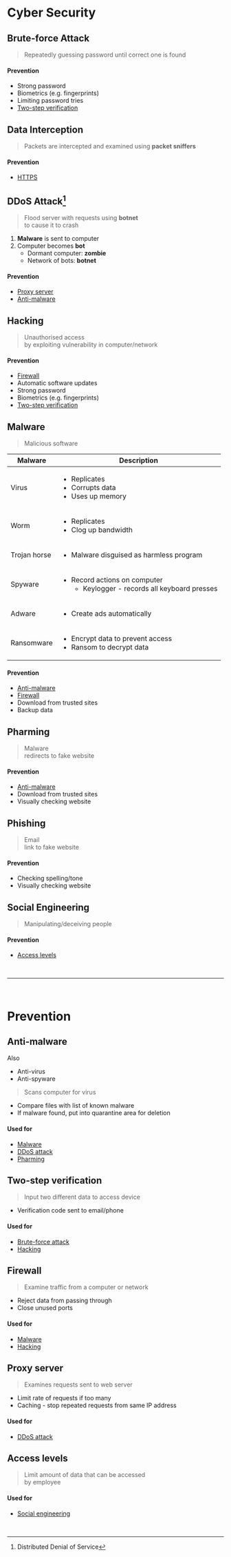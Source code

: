 # Cyber Security

## Brute-force Attack

> Repeatedly guessing password until correct one is found

#### Prevention
- Strong password
- Biometrics (e.g. fingerprints)
- Limiting password tries
- [Two-step verification](#two-step-verification)

## Data Interception

> Packets are intercepted and examined using **packet sniffers**

#### Prevention
- [HTTPS](./internet.md#https)

## DDoS Attack[^DDoS]

> Flood server with requests using **botnet** \
> to cause it to crash

1. **Malware** is sent to computer
2. Computer becomes **bot**
   - Dormant computer: **zombie**
   - Network of bots: **botnet**

#### Prevention
- [Proxy server](#proxy-server)
- [Anti-malware](#anti-malware)

## Hacking

> Unauthorised access \
> by exploiting vulnerability in computer/network

#### Prevention
- [Firewall](#firewall)
- Automatic software updates
- Strong password
- Biometrics (e.g. fingerprints)
- [Two-step verification](#two-step-verification)

## Malware

> Malicious software

| Malware      | Description                                                                                            |
| ------------ | ------------------------------------------------------------------------------------------------------ |
| Virus        | <ul><li>Replicates</li><li>Corrupts data</li><li>Uses up memory</li></ul>                              |
| Worm         | <ul><li>Replicates</li><li>Clog up bandwidth</li></ul>                                                 |
| Trojan horse | <ul><li>Malware disguised as harmless program</li></ul>                                                |
| Spyware      | <ul><li>Record actions on computer<ul><li>Keylogger - records all keyboard presses</li></ul></li></ul> |
| Adware       | <ul><li>Create ads automatically</li></ul>                                                             |
| Ransomware   | <ul><li>Encrypt data to prevent access</li><li>Ransom to decrypt data</li></ul>                        |

#### Prevention
- [Anti-malware](#anti-malware)
- [Firewall](#firewall)
- Download from trusted sites
- Backup data

## Pharming

> Malware \
> redirects to fake website

#### Prevention
- [Anti-malware](#anti-malware)
- Download from trusted sites
- Visually checking website

## Phishing

> Email \
> link to fake website

#### Prevention
- Checking spelling/tone
- Visually checking website

## Social Engineering

> Manipulating/deceiving people

#### Prevention
- [Access levels](#access-levels)

<br>

---

<br>

# Prevention

## Anti-malware

<p></p>
Also

- Anti-virus
- Anti-spyware

> Scans computer for virus

- Compare files with list of known malware
- If malware found, put into quarantine area for deletion

#### Used for
- [Malware](#malware)
- [DDoS attack](#ddos-attackddos)
- [Pharming](#pharming)

## Two-step verification

> Input two different data to access device

- Verification code sent to email/phone

#### Used for
- [Brute-force attack](#brute-force-attack)
- [Hacking](#hacking)

## Firewall

> Examine traffic from a computer or network

- Reject data from passing through
- Close unused ports

#### Used for
- [Malware](#malware)
- [Hacking](#hacking)

## Proxy server

> Examines requests sent to web server

- Limit rate of requests if too many
- Caching - stop repeated requests from same IP address

#### Used for
- [DDoS attack](#ddos-attackddos)

## Access levels

> Limit amount of data that can be accessed \
> by employee

#### Used for
- [Social engineering](#social-engineering)

<br>

[^DDoS]: Distributed Denial of Service
